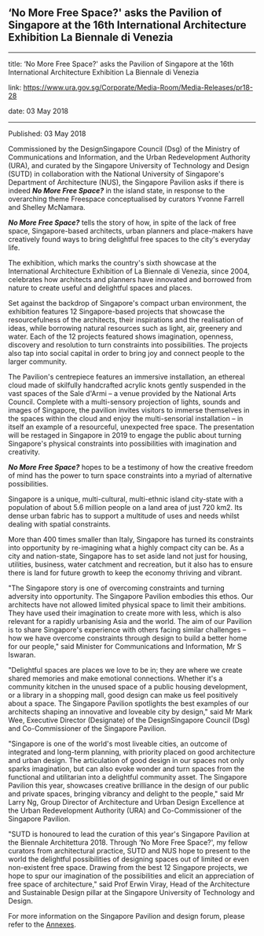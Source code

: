 ## ‘No More Free Space?' asks the Pavilion of Singapore at the 16th International Architecture Exhibition La Biennale di Venezia
---
title: ‘No More Free Space?' asks the Pavilion of Singapore at the 16th International Architecture Exhibition La Biennale di Venezia

link: https://www.ura.gov.sg/Corporate/Media-Room/Media-Releases/pr18-28

date: 03 May 2018

---

Published: 03 May 2018

Commissioned by the DesignSingapore Council (Dsg) of the Ministry of Communications and Information, and the Urban Redevelopment Authority (URA), and curated by the Singapore University of Technology and Design (SUTD) in collaboration with the National University of Singapore's Department of Architecture (NUS), the Singapore Pavilion asks if there is indeed **_No More Free Space?_** in the island state, in response to the overarching theme Freespace conceptualised by curators Yvonne Farrell and Shelley McNamara.  
  
**_No More Free Space?_** tells the story of how, in spite of the lack of free space, Singapore-based architects, urban planners and place-makers have creatively found ways to bring delightful free spaces to the city's everyday life.  
  
The exhibition, which marks the country's sixth showcase at the International Architecture Exhibition of La Biennale di Venezia, since 2004, celebrates how architects and planners have innovated and borrowed from nature to create useful and delightful spaces and places.  
  
Set against the backdrop of Singapore's compact urban environment, the exhibition features 12 Singapore-based projects that showcase the resourcefulness of the architects, their inspirations and the realisation of ideas, while borrowing natural resources such as light, air, greenery and water. Each of the 12 projects featured shows imagination, openness, discovery and resolution to turn constraints into possibilities. The projects also tap into social capital in order to bring joy and connect people to the larger community.  
  
The Pavilion's centrepiece features an immersive installation, an ethereal cloud made of skilfully handcrafted acrylic knots gently suspended in the vast spaces of the Sale d'Armi – a venue provided by the National Arts Council. Complete with a multi-sensory projection of lights, sounds and images of Singapore, the pavilion invites visitors to immerse themselves in the spaces within the cloud and enjoy the multi-sensorial installation – in itself an example of a resourceful, unexpected free space. The presentation will be restaged in Singapore in 2019 to engage the public about turning Singapore's physical constraints into possibilities with imagination and creativity.  
  
**_No More Free Space?_** hopes to be a testimony of how the creative freedom of mind has the power to turn space constraints into a myriad of alternative possibilities.

Singapore is a unique, multi-cultural, multi-ethnic island city-state with a population of about 5.6 million people on a land area of just 720 km2. Its dense urban fabric has to support a multitude of uses and needs whilst dealing with spatial constraints.  

More than 400 times smaller than Italy, Singapore has turned its constraints into opportunity by re-imagining what a highly compact city can be. As a city and nation-state, Singapore has to set aside land not just for housing, utilities, business, water catchment and recreation, but it also has to ensure there is land for future growth to keep the economy thriving and vibrant.  
  
"The Singapore story is one of overcoming constraints and turning adversity into opportunity. The Singapore Pavilion embodies this ethos. Our architects have not allowed limited physical space to limit their ambitions. They have used their imagination to create more with less, which is also relevant for a rapidly urbanising Asia and the world. The aim of our Pavilion is to share Singapore's experience with others facing similar challenges – how we have overcome constraints through design to build a better home for our people," said Minister for Communications and Information, Mr S Iswaran.  
  
"Delightful spaces are places we love to be in; they are where we create shared memories and make emotional connections. Whether it's a community kitchen in the unused space of a public housing development, or a library in a shopping mall, good design can make us feel positively about a space. The Singapore Pavilion spotlights the best examples of our architects shaping an innovative and loveable city by design," said Mr Mark Wee, Executive Director (Designate) of the DesignSingapore Council (Dsg) and Co-Commissioner of the Singapore Pavilion.  
  
"Singapore is one of the world's most liveable cities, an outcome of integrated and long-term planning, with priority placed on good architecture and urban design. The articulation of good design in our spaces not only sparks imagination, but can also evoke wonder and turn spaces from the functional and utilitarian into a delightful community asset. The Singapore Pavilion this year, showcases creative brilliance in the design of our public and private spaces, bringing vibrancy and delight to the people," said Mr Larry Ng, Group Director of Architecture and Urban Design Excellence at the Urban Redevelopment Authority (URA) and Co-Commissioner of the Singapore Pavilion.  
  
"SUTD is honoured to lead the curation of this year's Singapore Pavilion at the Biennale Architettura 2018. Through ‘No More Free Space?', my fellow curators from architectural practice, SUTD and NUS hope to present to the world the delightful possibilities of designing spaces out of limited or even non-existent free space. Drawing from the best 12 Singapore projects, we hope to spur our imagination of the possibilities and elicit an appreciation of free space of architecture," said Prof Erwin Viray, Head of the Architecture and Sustainable Design pillar at the Singapore University of Technology and Design.  
  
For more information on the Singapore Pavilion and design forum, please refer to the [Annexes](https://www.ura.gov.sg/-/media/Corporate/Media-Room/2018/May/pr18-28a.pdf).